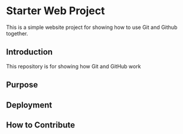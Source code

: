 # Starter Web Project

This is a simple website project for 
showing how to use Git and Github together.

## Introduction
This repository is for showing how Git and GitHub work

## Purpose

## Deployment

## How to Contribute
